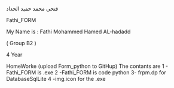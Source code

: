 فتحي محمد حميد الحداد
 
Fathi_FORM
 
My Name is : Fathi Mohammed Hamed AL-hadadd

( Group B2 ) 

4 Year 

HomeWorke (upload Form_python to GitHup)
The contants are 
1 - Fathi_FORM is .exe
2  -Fathi_FORM is code python 
3- frpm.dp for DatabaseSqlLite
4  -img.icon for the .exe
